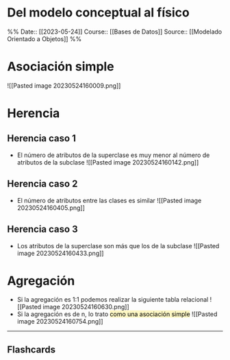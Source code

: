 # Del modelo conceptual al físico

%%
Date:: [[2023-05-24]]
Course:: [[Bases de Datos]]
Source:: [[Modelado Orientado a Objetos]]
%%


# Asociación simple 

![[Pasted image 20230524160009.png]]

# Herencia

## Herencia caso 1
- El número de atributos de la superclase es muy menor al número de atributos de la subclase
![[Pasted image 20230524160142.png]]

## Herencia caso 2
- El número de atributos entre las clases es similar
![[Pasted image 20230524160405.png]]

## Herencia caso 3
- Los atributos de la superclase son más que los de la subclase
![[Pasted image 20230524160433.png]]


# Agregación
- Si la agregación es 1:1 podemos realizar la siguiente tabla relacional
![[Pasted image 20230524160630.png]]
- Si la agregación es de n, lo trato <mark style="background: #FFF3A3A6;">como una asociación simple</mark>
![[Pasted image 20230524160754.png]]

___
## Flashcards